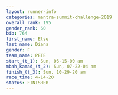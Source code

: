 ```yaml
---
layout: runner-info 
categories: mantra-summit-challenge-2019 
overall_rank: 195
gender_rank: 60
bib: 764
first_name: Else
last_name: Diana
gender: F
team_name: PETE
start_(t_1): Sun, 06-15-00 am
mbah_kamad_(t_2): Sun, 07-22-04 am
finish_(t_3): Sun, 10-29-20 am
race_time: 4-14-20
status: FINISHER
---
```

